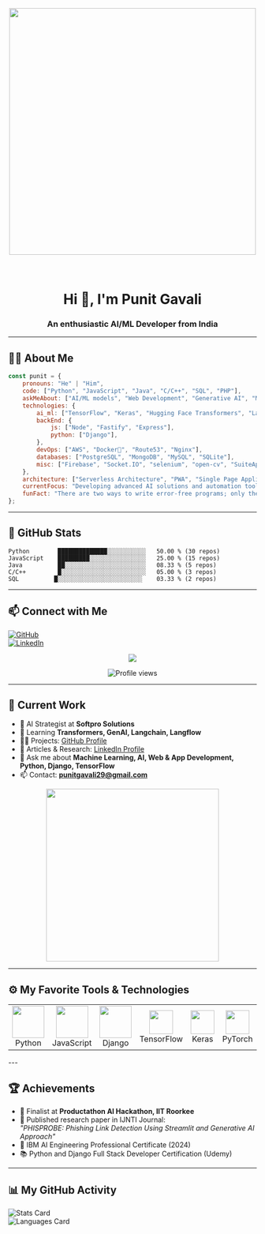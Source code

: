 <div align="center">
<img src="https://github.com/Anmol-Baranwal/Cool-GIFs-For-GitHub/assets/74038190/897cd757-ea1f-492d-aaf9-6d1674177e08" width="500"
<img src="https://github.com/Anmol-Baranwal/Cool-GIFs-For-GitHub/assets/74038190/219bcc70-f5dc-466b-9a60-29653d8e8433" width="500">
</div>
<br><br>

<h1 align="center">Hi 👋, I'm Punit Gavali</h1>  
<h3 align="center">An enthusiastic AI/ML Developer from India</h3>  

---

## 👨‍💻 About Me

```javascript
const punit = {
    pronouns: "He" | "Him",
    code: ["Python", "JavaScript", "Java", "C/C++", "SQL", "PHP"],
    askMeAbout: ["AI/ML models", "Web Development", "Generative AI", "Machine Learning Algorithms", "App Development"],
    technologies: {
        ai_ml: ["TensorFlow", "Keras", "Hugging Face Transformers", "Langchain", "GenAI", "Langflow"],
        backEnd: {
            js: ["Node", "Fastify", "Express"],
            python: ["Django"],
        },
        devOps: ["AWS", "Docker🐳", "Route53", "Nginx"],
        databases: ["PostgreSQL", "MongoDB", "MySQL", "SQLite"],
        misc: ["Firebase", "Socket.IO", "selenium", "open-cv", "SuiteApp"]
    },
    architecture: ["Serverless Architecture", "PWA", "Single Page Applications"],
    currentFocus: "Developing advanced AI solutions and automation tools",
    funFact: "There are two ways to write error-free programs; only the third one works"
};
```

---

## 🚀 GitHub Stats

```text
Python        ██████████████░░░░░░░░░░░   50.00 % (30 repos)
JavaScript    █████████░░░░░░░░░░░░░░░░   25.00 % (15 repos)
Java          ██░░░░░░░░░░░░░░░░░░░░░░░   08.33 % (5 repos)
C/C++         █░░░░░░░░░░░░░░░░░░░░░░░░   05.00 % (3 repos)
SQL          █░░░░░░░░░░░░░░░░░░░░░░░░    03.33 % (2 repos)
```

---

## 📫 Connect with Me  

[![GitHub](https://img.shields.io/badge/GitHub-%2324292e.svg?style=for-the-badge&logo=github&logoColor=white)](https://github.com/punit2911)  
[![LinkedIn](https://img.shields.io/badge/LinkedIn-%231E77B5.svg?style=for-the-badge&logo=linkedin&logoColor=white)](https://www.linkedin.com/in/punit-gavali-4066b41ba/)  

<p align="center">
  <img src="https://readme-typing-svg.herokuapp.com/?lines=Welcome+to+my+profile!;AI+%26+ML+enthusiast;Exploring+the+future&font=Fira%20Code&color=%2300FF00&center=true&width=400&height=50">
</p>

<p align="center">
  <img src="https://komarev.com/ghpvc/?username=punit2911&color=blue" alt="Profile views"/>
</p>

---

## 🔧 Current Work

- 🔭 AI Strategist at **Softpro Solutions**  
- 🌱 Learning **Transformers, GenAI, Langchain, Langflow**  
- 👨‍💻 Projects: [GitHub Profile](https://github.com/punit2911)  
- 📝 Articles & Research: [LinkedIn Profile](https://www.linkedin.com/in/punit-gavali-4066b41ba/)  
- 💬 Ask me about **Machine Learning, AI, Web & App Development, Python, Django, TensorFlow**  
- 📫 Contact: **punitgavali29@gmail.com**

<div align="center">
    <img src="https://media2.giphy.com/media/3oKIPEqDGUULpEU0aQ/giphy.gif" width="350" />
</div>

---

## ⚙️ My Favorite Tools & Technologies  

<table> <tr> <td align="center"><img src="https://techstack-generator.vercel.app/python-icon.svg" width="65" height="65" /><br>Python</td> <td align="center"><img src="https://techstack-generator.vercel.app/js-icon.svg" width="65" height="65" /><br>JavaScript</td> <td align="center"><img src="https://techstack-generator.vercel.app/django-icon.svg" width="65" height="65" /><br>Django</td> <td align="center"><img src="https://skillicons.dev/icons?i=tensorflow" width="48" height="48" /><br>TensorFlow</td> <td align="center"><img src="https://skillicons.dev/icons?i=keras" width="48" height="48" /><br>Keras</td> <td align="center"><img src="https://skillicons.dev/icons?i=pytorch" width="48" height="48" /><br>PyTorch</td> <td align="center"><img src="https://techstack-generator.vercel.app/docker-icon.svg" width="65" height="65" /><br>Docker</td> <td align="center"><img src="https://skillicons.dev/icons?i=aws" width="48" height="48" /><br>AWS</td> <td align="center"><img src="https://skillicons.dev/icons?i=github" width="48" height="48" /><br>GitHub</td> </tr> </table>
---

## 🏆 Achievements  

- 🎯 Finalist at **Productathon AI Hackathon, IIT Roorkee**  
- 📝 Published research paper in IJNTI Journal:  
  *"PHISPROBE: Phishing Link Detection Using Streamlit and Generative AI Approach"*  
- 🏅 IBM AI Engineering Professional Certificate (2024)  
- 📚 Python and Django Full Stack Developer Certification (Udemy)

---

## 📊 My GitHub Activity

![Stats Card](https://github-profile-summary-cards.vercel.app/api/cards/stats?username=punit2911&theme=2077)  
![Languages Card](https://github-profile-summary-cards.vercel.app/api/cards/repos-per-language?username=punit2911&theme=2077)
